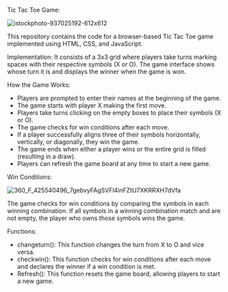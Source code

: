 Tic Tac Toe Game:

![istockphoto-937025192-612x612](https://github.com/AjayR-7/TIC-TOC-TOE/assets/140146943/55f21897-fa37-4895-a867-5aeb38716c79)

This repository contains the code for a browser-based Tic Tac Toe game implemented using HTML, CSS, and JavaScript.

Implementation:
It consists of a 3x3 grid where players take turns marking spaces with their respective symbols (X or O). The game interface shows whose turn it is and displays the winner when the game is won.

How the Game Works:
  - Players are prompted to enter their names at the beginning of the game.
  - The game starts with player X making the first move.
  - Players take turns clicking on the empty boxes to place their symbols (X or O).
  - The game checks for win conditions after each move.
  - If a player successfully aligns three of their symbols horizontally, vertically, or diagonally, they win the game.
  - The game ends when either a player wins or the entire grid is filled (resulting in a draw).
  - Players can refresh the game board at any time to start a new game.

Win Conditions:

![360_F_425540496_7gebvyFAgSVFl4inFZtU7XKRRXH7dVfa](https://github.com/AjayR-7/TIC-TOC-TOE/assets/140146943/b3ccac77-23c1-4f60-afe1-ffe3b8017a96)

The game checks for win conditions by comparing the symbols in each winning combination. If all symbols in a winning combination match and are not empty, the player who owns those symbols wins the game.

Functions:
  - changeturn(): This function changes the turn from X to O and vice versa.
  - checkwin(): This function checks for win conditions after each move and declares the winner if a win condition is met.
  - Refresh(): This function resets the game board, allowing players to start a new game.

